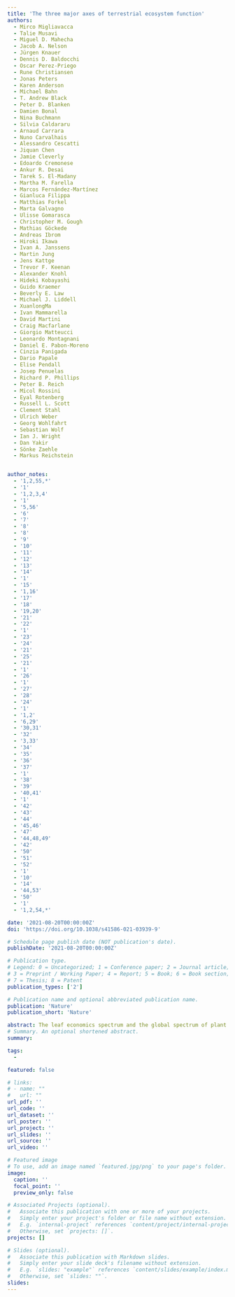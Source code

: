```yaml
---
title: 'The three major axes of terrestrial ecosystem function'
authors:
  - Mirco Migliavacca
  - Talie Musavi
  - Miguel D. Mahecha
  - Jacob A. Nelson
  - Jürgen Knauer
  - Dennis D. Baldocchi
  - Oscar Perez-Priego
  - Rune Christiansen
  - Jonas Peters
  - Karen Anderson
  - Michael Bahn
  - T. Andrew Black
  - Peter D. Blanken
  - Damien Bonal
  - Nina Buchmann
  - Silvia Caldararu
  - Arnaud Carrara
  - Nuno Carvalhais
  - Alessandro Cescatti
  - Jiquan Chen
  - Jamie Cleverly
  - Edoardo Cremonese
  - Ankur R. Desai
  - Tarek S. El-Madany
  - Martha M. Farella
  - Marcos Fernández-Martínez
  - Gianluca Filippa
  - Matthias Forkel
  - Marta Galvagno
  - Ulisse Gomarasca
  - Christopher M. Gough
  - Mathias Göckede
  - Andreas Ibrom
  - Hiroki Ikawa
  - Ivan A. Janssens
  - Martin Jung
  - Jens Kattge
  - Trevor F. Keenan
  - Alexander Knohl
  - Hideki Kobayashi
  - Guido Kraemer
  - Beverly E. Law
  - Michael J. Liddell
  - XuanlongMa
  - Ivan Mammarella
  - David Martini
  - Craig Macfarlane
  - Giorgio Matteucci
  - Leonardo Montagnani
  - Daniel E. Pabon-Moreno
  - Cinzia Panigada
  - Dario Papale
  - Elise Pendall
  - Josep Penuelas
  - Richard P. Phillips
  - Peter B. Reich
  - Micol Rossini
  - Eyal Rotenberg
  - Russell L. Scott
  - Clement Stahl
  - Ulrich Weber
  - Georg Wohlfahrt
  - Sebastian Wolf
  - Ian J. Wright
  - Dan Yakir
  - Sönke Zaehle
  - Markus Reichstein


author_notes:
  - '1,2,55,*'
  - '1'
  - '1,2,3,4'
  - '1'
  - '5,56'
  - '6'
  - '7'
  - '8'
  - '8'
  - '9'
  - '10'
  - '11'
  - '12'
  - '13'
  - '14'
  - '1'
  - '15'
  - '1,16'
  - '17'
  - '18'
  - '19,20'
  - '21'
  - '22'
  - '1'
  - '23'
  - '24'
  - '21'
  - '25'
  - '21'
  - '1'
  - '26'
  - '1'
  - '27'
  - '28'
  - '24'
  - '1'
  - '1,2'
  - '6,29'
  - '30,31'
  - '32'
  - '3,33'
  - '34'
  - '35'
  - '36'
  - '37'
  - '1'
  - '38'
  - '39'
  - '40,41'
  - '1'
  - '42'
  - '43'
  - '44'
  - '45,46'
  - '47'
  - '44,48,49'
  - '42'
  - '50'
  - '51'
  - '52'
  - '1'
  - '10'
  - '14'
  - '44,53'
  - '50'
  - '1'
  - '1,2,54,*'

date: '2021-08-20T00:00:00Z'
doi: 'https://doi.org/10.1038/s41586-021-03939-9'

# Schedule page publish date (NOT publication's date).
publishDate: '2021-08-20T00:00:00Z'

# Publication type.
# Legend: 0 = Uncategorized; 1 = Conference paper; 2 = Journal article;
# 3 = Preprint / Working Paper; 4 = Report; 5 = Book; 6 = Book section;
# 7 = Thesis; 8 = Patent
publication_types: ['2']

# Publication name and optional abbreviated publication name.
publication: 'Nature'
publication_short: 'Nature'

abstract: The leaf economics spectrum and the global spectrum of plant forms and functions revealed fundamental axes of variation in plant traits, which represent different ecological strategies that are shaped by the evolutionary development of plant species. Ecosystem functions depend on environmental conditions and the traits of species that comprise the ecological communities. However, the axes of variation of ecosystem functions are largely unknown, which limits our understanding of how ecosystems respond as a whole to anthropogenic drivers, climate and environmental variability. Here we derive a set of ecosystem functions6 from a dataset of surface gas exchange measurements across major terrestrial biomes. We find that most of the variability within ecosystem functions (71.8%) is captured by three key axes. The first axis reflects maximum ecosystem productivity and is mostly explained by vegetation structure. The second axis reflects ecosystem water-use strategies and is jointly explained by variation in vegetation height and climate. The third axis, which represents ecosystem carbon-use efficiency, features a gradient related to aridity, and is explained primarily by variation in vegetation structure. We show that two state-of-the-art land surface models reproduce the first and most important axis of ecosystem functions. However, the models tend to simulate more strongly correlated functions than those observed, which limits their ability to accurately predict the full range of responses to environmental changes in carbon, water and energy cycling in terrestrial ecosystems.
# Summary. An optional shortened abstract.
summary: 

tags:
  - 

featured: false

# links:
# - name: ""
#   url: ""
url_pdf: ''
url_code: ''
url_dataset: ''
url_poster: ''
url_project: ''
url_slides: ''
url_source: ''
url_video: ''

# Featured image
# To use, add an image named `featured.jpg/png` to your page's folder.
image:
  caption: ''
  focal_point: ''
  preview_only: false

# Associated Projects (optional).
#   Associate this publication with one or more of your projects.
#   Simply enter your project's folder or file name without extension.
#   E.g. `internal-project` references `content/project/internal-project/index.md`.
#   Otherwise, set `projects: []`.
projects: []

# Slides (optional).
#   Associate this publication with Markdown slides.
#   Simply enter your slide deck's filename without extension.
#   E.g. `slides: "example"` references `content/slides/example/index.md`.
#   Otherwise, set `slides: ""`.
slides:
---
```


